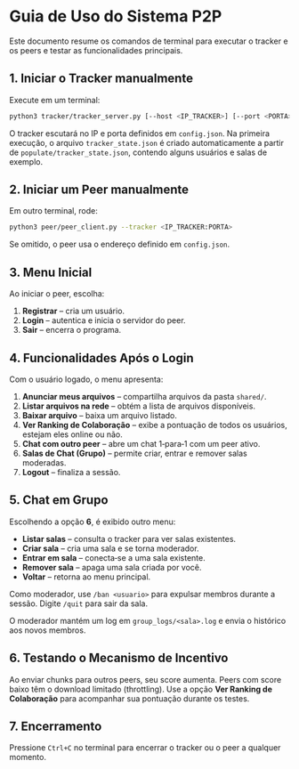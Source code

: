 # Guia de Uso do Sistema P2P

Este documento resume os comandos de terminal para executar o tracker e os peers e testar as funcionalidades principais.

## 1. Iniciar o Tracker manualmente

Execute em um terminal:

```bash
python3 tracker/tracker_server.py [--host <IP_TRACKER>] [--port <PORTA>]
```

O tracker escutará no IP e porta definidos em `config.json`.
Na primeira execução, o arquivo `tracker_state.json` é criado
automaticamente a partir de `populate/tracker_state.json`,
contendo alguns usuários e salas de exemplo.

## 2. Iniciar um Peer manualmente

Em outro terminal, rode:

```bash
python3 peer/peer_client.py --tracker <IP_TRACKER:PORTA>
```
Se omitido, o peer usa o endereço definido em `config.json`.


## 3. Menu Inicial

Ao iniciar o peer, escolha:

1. **Registrar** – cria um usuário.
2. **Login** – autentica e inicia o servidor do peer.
3. **Sair** – encerra o programa.

## 4. Funcionalidades Após o Login

Com o usuário logado, o menu apresenta:

1. **Anunciar meus arquivos** – compartilha arquivos da pasta `shared/`.
2. **Listar arquivos na rede** – obtém a lista de arquivos disponíveis.
3. **Baixar arquivo** – baixa um arquivo listado.
4. **Ver Ranking de Colaboração** – exibe a pontuação de todos os usuários,
   estejam eles online ou não.
5. **Chat com outro peer** – abre um chat 1‑para‑1 com um peer ativo.
6. **Salas de Chat (Grupo)** – permite criar, entrar e remover salas moderadas.
7. **Logout** – finaliza a sessão.

## 5. Chat em Grupo

Escolhendo a opção **6**, é exibido outro menu:

- **Listar salas** – consulta o tracker para ver salas existentes.
- **Criar sala** – cria uma sala e se torna moderador.
- **Entrar em sala** – conecta‑se a uma sala existente.
- **Remover sala** – apaga uma sala criada por você.
- **Voltar** – retorna ao menu principal.

Como moderador, use `/ban <usuario>` para expulsar membros durante a sessão. Digite `/quit` para sair da sala.

O moderador mantém um log em `group_logs/<sala>.log` e envia o histórico aos novos membros.

## 6. Testando o Mecanismo de Incentivo

Ao enviar chunks para outros peers, seu score aumenta. Peers com score baixo têm o download limitado (throttling). Use a opção **Ver Ranking de Colaboração** para acompanhar sua pontuação durante os testes.

## 7. Encerramento

Pressione `Ctrl+C` no terminal para encerrar o tracker ou o peer a qualquer momento.


